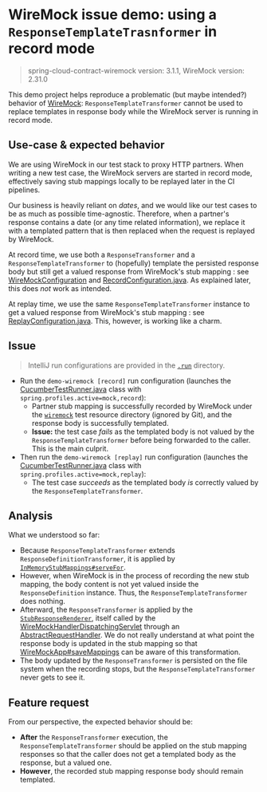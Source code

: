 # WireMock issue demo: using a `ResponseTemplateTrasnformer` in record mode
> spring-cloud-contract-wiremock version: 3.1.1, WireMock version: 2.31.0 

This demo project helps reproduce a problematic (but maybe intended?) behavior of [WireMock](https://github.com/wiremock/wiremock): 
`ResponseTemplateTransformer` cannot be used to replace templates in response body while the WireMock server is running in record mode.

## Use-case & expected behavior

We are using WireMock in our test stack to proxy HTTP partners. When writing a new test case, the WireMock servers are
started in record mode, effectively saving stub mappings locally to be replayed later in the CI pipelines.

Our business is heavily reliant on *dates*, and we would like our test cases to be as much as possible time-agnostic.
Therefore, when a partner's response contains a date (or any time related information), we replace it with a templated 
pattern that is then replaced when the request is replayed by WireMock. 

At record time, we use both a `ResponseTransformer` and a `ResponseTemplateTransformer` to (hopefully) template the
persisted response body but still get a valued response from WireMock's stub mapping : see
[WireMockConfiguration](demo-wiremock/src/test/java/io/fries/wiremock/demo/wiremock/cucumber/wiremock/WireMockConfiguration.java#L22) 
and [RecordConfiguration.java](demo-wiremock/src/test/java/io/fries/wiremock/demo/wiremock/cucumber/wiremock/record/RecordConfiguration.java#L54).
As explained later, this does _not_ work as intended.

At replay time, we use the same `ResponseTemplateTransformer` instance to get a valued response from WireMock's stub mapping :
see [ReplayConfiguration.java](demo-wiremock/src/test/java/io/fries/wiremock/demo/wiremock/cucumber/wiremock/replay/ReplayConfiguration.java#L43).
This, however, is working like a charm.

## Issue
> IntelliJ run configurations are provided in the [`.run`](.run) directory.

* Run the `demo-wiremock [record]` run configuration (launches the [CucumberTestRunner.java](demo-wiremock/src/test/java/io/fries/wiremock/demo/wiremock/CucumberTestRunner.java) class with `spring.profiles.active=mock,record`):
  * Partner stub mapping is successfully recorded by WireMock under the [`wiremock`](demo-wiremock/src/test/resources/wiremock) test resource directory (ignored by Git), and the response body is successfully templated.
  * **Issue:** the test case _fails_ as the templated body is not valued by the `ResponseTemplateTransformer` before being forwarded to the caller. This is the main culprit.
* Then run the `demo-wiremock [replay]` run configuration (launches the [CucumberTestRunner.java](demo-wiremock/src/test/java/io/fries/wiremock/demo/wiremock/CucumberTestRunner.java) class with `spring.profiles.active=mock,replay`):
  * The test case _succeeds_ as the templated body _is_ correctly valued by the `ResponseTemplateTransformer`.

## Analysis

What we understood so far:
* Because `ResponseTemplateTransformer` extends `ResponseDefinitionTransformer`, it is applied by [`InMemoryStubMappings#serveFor`](https://github.com/wiremock/wiremock/blob/2.31.0/src/main/java/com/github/tomakehurst/wiremock/stubbing/InMemoryStubMappings.java#L80).
* However, when WireMock is in the process of recording the new stub mapping, the body content is not yet valued inside the `ResponseDefinition` instance. Thus, the `ResponseTemplateTransformer` does nothing.
* Afterward, the `ResponseTransformer` is applied by the [`StubResponseRenderer`](https://github.com/wiremock/wiremock/blob/2.31.0/src/main/java/com/github/tomakehurst/wiremock/http/StubResponseRenderer.java#L57), itself called by the [WireMockHandlerDispatchingServlet](https://github.com/wiremock/wiremock/blob/2.31.0/src/main/java/com/github/tomakehurst/wiremock/servlet/WireMockHandlerDispatchingServlet.java#L127) through an [AbstractRequestHandler](https://github.com/wiremock/wiremock/blob/2.31.0/src/main/java/com/github/tomakehurst/wiremock/http/AbstractRequestHandler.java#L69). We do not really understand at what point the response body is updated in the stub mapping so that [WireMockApp#saveMappings](https://github.com/wiremock/wiremock/blob/2.31.0/src/main/java/com/github/tomakehurst/wiremock/core/WireMockApp.java#L265) can be aware of this transformation.
* The body updated by the `ResponseTransformer` is persisted on the file system when the recording stops, but the `ResponseTemplateTransformer` never gets to see it.

## Feature request

From our perspective, the expected behavior should be: 
* **After** the `ResponseTransformer` execution, the `ResponseTemplateTransformer` should be applied on the stub mapping responses so that the caller does not get a templated body as the response, but a valued one.
* **However**, the recorded stub mapping response body should remain templated.
